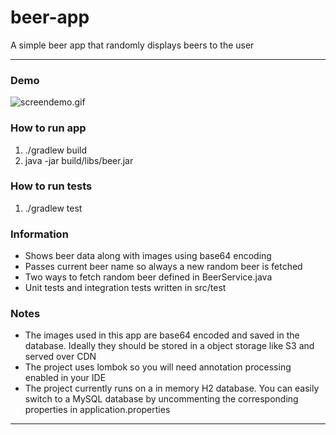 # beer-app
A simple beer app that randomly displays beers to the user

---

### Demo

![screendemo.gif](screendemo.gif)


### How to run app

1. ./gradlew build
2. java -jar build/libs/beer.jar


### How to run tests

1. ./gradlew test

### Information
 - Shows beer data along with images using base64 encoding
 - Passes current beer name so always a new random beer is fetched 
 - Two ways to fetch random beer defined in BeerService.java
 - Unit tests and integration tests written in src/test
 
 
### Notes

 - The images used in this app are base64 encoded and saved in the database. 
 Ideally they should be stored in a object storage like S3 and served over CDN
 - The project uses lombok so you will need annotation processing enabled in your IDE
 - The project currently runs on a in memory H2 database.
 You can easily switch to a MySQL database by uncommenting the corresponding properties in application.properties 
----



